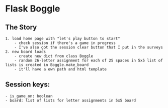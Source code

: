# Flask Boggle
## The Story
    1. load home page with "let's play button to start"
        - check session if there's a game in progress
        - I've also got the session clear button that I put in the surveys
    2. new board loads 
        - create new dict from class Boggle
        - random 26-letter assignment for each of 25 spaces in 5x5 list of lists is created in Boggle.make_board
        - it'll have a own path and html template

## Session keys:
    - is_game_on: boolean
    - board: list of lists for letter assignments in 5x5 board